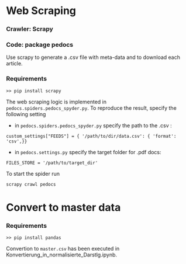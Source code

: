 
# Web Scraping

### Crawler: Scrapy
### Code: package pedocs

Use scrapy to generate a .csv file with meta-data and to download each article. 

### Requirements

`>> pip install scrapy`

The web scraping logic is implemented in `pedocs.spiders.pedocs_spyder.py`. 
To reproduce the result, specify the following setting

- in `pedocs.spiders.pedocs_spyder.py` specify the path to the .csv :
```
custom_settings["FEEDS"] = { '/path/to/dir/data.csv': { 'format': 'csv',}}
```

- in `pedocs.settings.py` specify the target folder for .pdf docs:
```
FILES_STORE = '/path/to/target_dir'
```

To start the spider run

```
scrapy crawl pedocs
```

# Convert to master data

### Requirements

`>> pip install pandas`

Convertion to `master.csv` has been executed in Konvertierung_in_normalisierte_Darstlg.ipynb.







